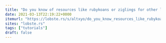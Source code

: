 ```yaml
---
title: "Do you know of resources like rubykoans or ziglings for other languages? | Lobsters"
date: 2021-03-13T22:19:22+0000
itemurl: "https://lobste.rs/s/altxyo/do_you_know_resources_like_rubykoans"
sites: "lobste.rs"
tags: ["tutorials"]
draft: false
---
```

